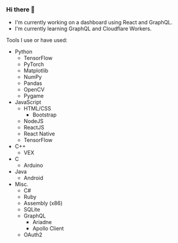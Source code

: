 ### Hi there 👋

<!--
**pokir/pokir** is a ✨ _special_ ✨ repository because its `README.md` (this file) appears on your GitHub profile.

Here are some ideas to get you started:

- 🔭 I’m currently working on ...
- 🌱 I’m currently learning ...
- 👯 I’m looking to collaborate on ...
- 🤔 I’m looking for help with ...
- 💬 Ask me about ...
- 📫 How to reach me: ...
- 😄 Pronouns: ...
- ⚡ Fun fact: ...
-->

- I'm currently working on a dashboard using React and GraphQL.
- I'm currently learning GraphQL and Cloudflare Workers.

Tools I use or have used:

- Python
  - TensorFlow
  - PyTorch
  - Matplotlib
  - NumPy
  - Pandas
  - OpenCV
  - Pygame
- JavaScript
  - HTML/CSS
    - Bootstrap
  - NodeJS
  - ReactJS
  - React Native
  - TensorFlow
- C++
  - VEX
- C
  - Arduino
- Java
  - Android
- Misc.
  - C#
  - Ruby
  - Assembly (x86)
  - SQLite
  - GraphQL
    - Ariadne
    - Apollo Client
  - OAuth2
